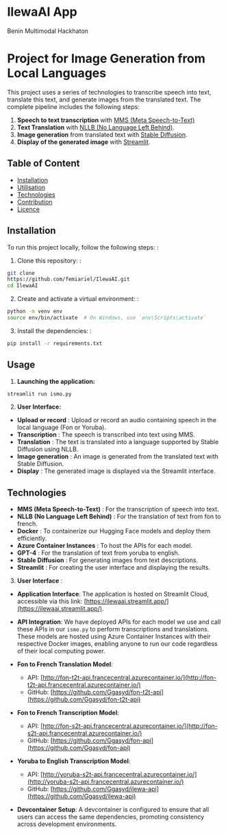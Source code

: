 # IlewaAI App
Benin Multimodal Hackhaton

# Project for Image Generation from Local Languages
This project uses a series of technologies to transcribe speech into text, translate this text, and generate images from the translated text. The complete pipeline includes the following steps:
1. **Speech to text transcription** with [MMS (Meta Speech-to-Text)](https://github.com/facebookresearch/fairseq/tree/main/examples/mms)
2. **Text Translation** with [NLLB (No Language Left Behind)](https://github.com/facebookresearch/flores).
3. **Image generation** from translated text with [Stable Diffusion](https://stability.ai/).
4. **Display of the generated image** with [Streamlit](https://streamlit.io/).
## Table of Content
- [Installation](#installation)
- [Utilisation](#utilisation)
- [Technologies](#technologies)
- [Contribution](#contribution)
- [Licence](#licence)
## Installation
To run this project locally, follow the following steps: :
1. Clone this repository: :
  ```bash
  git clone
https://github.com/femiariel/IlewaAI.git
  cd IlewaAI
  ```
2. Create and activate a virtual environment: :
  ```bash
  python -m venv env
  source env/bin/activate  # On Windows, use `env\Scripts\activate`
  ```
3. Install the dependencies: :
  ```bash
  pip install -r requirements.txt
  ```
## Usage
1. **Launching the application:** 
  ```bash
  streamlit run ismo.py
  ```
2. **User Interface:**
  - **Upload or record** : Upload or record an audio containing speech in the local language (Fon or Yoruba).
  - **Transcription** : The speech is transcribed into text using MMS.
  - **Translation** : The text is translated into a language supported by Stable Diffusion using NLLB.
  - **Image generation** : An image is generated from the translated text with Stable Diffusion.
  - **Display** : The generated image is displayed via the Streamlit interface.
## Technologies
- **MMS (Meta Speech-to-Text)** :  For the transcription of speech into text.
- **NLLB (No Language Left Behind)** : For the translation of text from fon to french.
- **Docker** : To containerize our Hugging Face models and deploy them efficiently.
- **Azure Container Instances** : To host the APIs for each model.
- **GPT-4** : For the translation of text from yoruba to english.
- **Stable Diffusion** : For generating images from text descriptions.
- **Streamlit** : For creating the user interface and displaying the results.
3. **User Interface** :

  - **Application Interface**: The application is hosted on Streamlit Cloud, accessible via this link: [https://ilewaai.streamlit.app/](https://ilewaai.streamlit.app/).

  - **API Integration**: We have deployed APIs for each model we use and call these APIs in our `ismo.py` to perform transcriptions and translations. These models are hosted using Azure Container Instances with their respective Docker images, enabling anyone to run our code regardless of their local computing power.

  - **Fon to French Translation Model**: 
    - API: [http://fon-t2t-api.francecentral.azurecontainer.io/](http://fon-t2t-api.francecentral.azurecontainer.io/)
    - GitHub: [https://github.com/Ggasyd/fon-t2t-api](https://github.com/Ggasyd/fon-t2t-api)
  
  - **Fon to French Transcription Model**: 
    - API: [http://fon-s2t-api.francecentral.azurecontainer.io/](http://fon-s2t-api.francecentral.azurecontainer.io/)
    - GitHub: [https://github.com/Ggasyd/fon-api](https://github.com/Ggasyd/fon-api)
  
  - **Yoruba to English Transcription Model**: 
    - API: [http://yoruba-s2t-api.francecentral.azurecontainer.io/](http://yoruba-s2t-api.francecentral.azurecontainer.io/)
    - GitHub: [https://github.com/Ggasyd/ilewa-api](https://github.com/Ggasyd/ilewa-api)
  
  - **Devcontainer Setup**: A devcontainer is configured to ensure that all users can access the same dependencies, promoting consistency across development environments.


